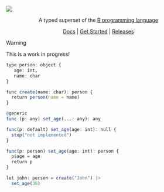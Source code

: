 ![](https://vapour.run/img/vapour.png)

<div align="center">
  <p>
    A typed superset of the <a href="https://www.r-project.org/">R programming language</a>
  </p>
  <a href="https://vapour.run">Docs</a> | <a href="https://vapour.run/get-started">Get Started</a> | <a href="https://github.com/vapourlang/vapour/releases">Releases</a>
</div>

> [!WARNING]  
> This is a work in progress!

```r
type person: object {
   age: int,
   name: char 
}

func create(name: char): person {
  return person(name = name)
}

@generic
func (p: any) set_age(...: any): any

func(p: default) set_age(age: int): null {
  stop("not implemented")
}

func(p: person) set_age(age: int): person {
  p$age = age
  return p
}

let john: person = create("John") |>
  set_age(36)
```
